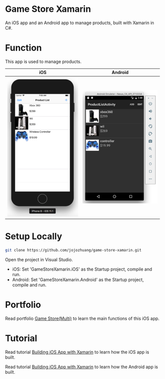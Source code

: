 # Game Store Xamarin
An iOS app and an Android app to manage products, built with Xamarin in C#.

# Function
This app is used to manage products.

| iOS         | Android    |
|-------------|------------|
| <kbd><img src="/public/ios_xamarin_simulator.png" width="400px"></kbd> | <kbd><img src="/public/android_xamarin_emulator.png" width="400px"></kbd> |

# Setup Locally
```bash
git clone https://github.com/jojozhuang/game-store-xamarin.git
```
Open the project in Visual Studio.
* iOS: Set 'GameStoreXamarin.iOS' as the Startup project, compile and run.
* Android: Set 'GameStoreXamarin.Android' as the Startup project, compile and run.

# Portfolio
Read portfolio [Game Store(Multi)](http://jojozhuang.github.io/portfolio/game-store-multi/) to learn the main functions of this iOS app.

# Tutorial
Read tutorial [Building iOS App with Xamarin](http://jojozhuang.github.io/tutorial/mobile/building-ios-app-with-xamarin/) to learn how the iOS app is built.

Read tutorial [Building iOS App with Xamarin](http://jojozhuang.github.io/tutorial/mobile/building-ios-app-with-xamarin/) to learn how the Android app is built.
